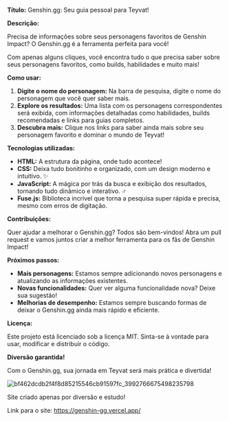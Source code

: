 **Título:** Genshin.gg: Seu guia pessoal para Teyvat! ️

**Descrição:**

Precisa de informações sobre seus personagens favoritos de Genshin Impact? O Genshin.gg é a ferramenta perfeita para você! 

Com apenas alguns cliques, você encontra tudo o que precisa saber sobre seus personagens favoritos, como builds, habilidades e muito mais! 

**Como usar:**

1. **Digite o nome do personagem:** Na barra de pesquisa, digite o nome do personagem que você quer saber mais.
2. **Explore os resultados:** Uma lista com os personagens correspondentes será exibida, com informações detalhadas como habilidades, builds recomendadas e links para guias completos.
3. **Descubra mais:** Clique nos links para saber ainda mais sobre seu personagem favorito e dominar o mundo de Teyvat!

**Tecnologias utilizadas:**

* **HTML:** A estrutura da página, onde tudo acontece! ️
* **CSS:** Deixa tudo bonitinho e organizado, com um design moderno e intuitivo. ✨
* **JavaScript:** A mágica por trás da busca e exibição dos resultados, tornando tudo dinâmico e interativo. ‍♂️
* **Fuse.js:** Biblioteca incrível que torna a pesquisa super rápida e precisa, mesmo com erros de digitação. 

**Contribuições:**

Quer ajudar a melhorar o Genshin.gg? Todos são bem-vindos! Abra um pull request e vamos juntos criar a melhor ferramenta para os fãs de Genshin Impact! 

**Próximos passos:**

* **Mais personagens:** Estamos sempre adicionando novos personagens e atualizando as informações existentes.
* **Novas funcionalidades:** Quer ver alguma funcionalidade nova? Deixe sua sugestão!
* **Melhorias de desempenho:** Estamos sempre buscando formas de deixar o Genshin.gg ainda mais rápido e eficiente.

**Licença:**

Este projeto está licenciado sob a licença MIT. Sinta-se à vontade para usar, modificar e distribuir o código.

**Diversão garantida!**

Com o Genshin.gg, sua jornada em Teyvat será mais prática e divertida! 

![bf462dcdb2f4f8d85215546cb91597fc_3992766675498235798](https://github.com/user-attachments/assets/7b536121-595d-43dc-915c-f9dd22af8ab5)

Site criado apenas por diversão e estudo!  

Link para o site: https://genshin-gg.vercel.app/
